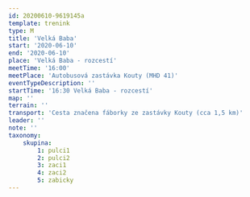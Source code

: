```yaml
---
id: 20200610-9619145a
template: trenink
type: M
title: 'Velká Baba'
start: '2020-06-10'
end: '2020-06-10'
place: 'Velká Baba - rozcestí'
meetTime: '16:00'
meetPlace: 'Autobusová zastávka Kouty (MHD 41)'
eventTypeDescription: ''
startTime: '16:30 Velká Baba - rozcestí'
map: ''
terrain: ''
transport: 'Cesta značena fáborky ze zastávky Kouty (cca 1,5 km)'
leader: ''
note: ''
taxonomy:
    skupina:
        1: pulci1
        2: pulci2
        3: zaci1
        4: zaci2
        5: zabicky
---
```

